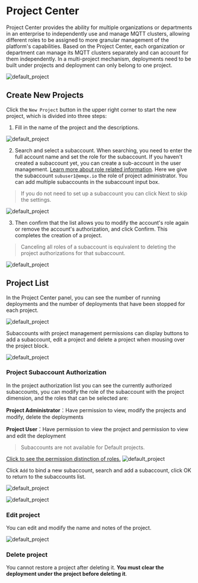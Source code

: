 # Project Center

Project Center provides the ability for multiple organizations or departments in an enterprise to independently use and manage MQTT clusters, allowing different roles to be assigned to more granular management of the platform's capabilities. Based on the Project Center, each organization or department can manage its MQTT clusters separately and can account for them independently. In a multi-project mechanism, deployments need to be built under projects and deployment can only belong to one project.

![default_project](./_assets/pc_default.png)

## Create New Projects

Click the `New Project` button in the upper right corner to start the new project, which is divided into three steps:

1. Fill in the name of the project and the descriptions.

![default_project](./_assets/pc_step1.png)

2. Search and select a subaccount. When searching, you need to enter the full account name and set the role for the subaccount. If you haven't created a subaccount yet, you can create a sub-account in the user management. [Learn more about role related information](./user.md). Here we give the subaccount `subuser1@emqx.io` the role of project administrator. You can add multiple subaccounts in the subaccount input box.

> If you do not need to set up a subaccount you can click Next to skip the settings.

![default_project](./_assets/pc_step2.png)

3. Then confirm that the list allows you to modify the account's role again or remove the account's authorization, and click Confirm. This completes the creation of a project.

> Canceling all roles of a subaccount is equivalent to deleting the project authorizations for that subaccount.

![default_project](./_assets/pc_step3.png)

## Project List

In the Project Center panel, you can see the number of running deployments and the number of deployments that have been stopped for each project.

![default_project](./_assets/pc_default.png)

Subaccounts with project management permissions can display buttons to add a subaccount, edit a project and delete a project when mousing over the project block.

![default_project](./_assets/pc-opts.png)

### Project Subaccount Authorization

In the project authorization list you can see the currently authorized subaccounts, you can modify the role of the subaccount with the project dimension, and the roles that can be selected are:

**Project Administrator**：Have permission to view, modify the projects and modify, delete the deployments

**Project User**：Have permission to view the project and permission to view and edit the deployment

> Subaccounts are not available for Default projects.

[Click to see the permission distinction of roles.](./role.md)
![default_project](./_assets/pc_opts_1.png)

Click `Add` to bind a new subaccount, search and add a subaccount, click OK to return to the subaccounts list.

![default_project](./_assets/pc_opts_2.png)

![default_project](./_assets/pc_opts_3.png)

### Edit project
You can edit and modify the name and notes of the project.

![default_project](./_assets/pc_opts_4.png)

### Delete project
You cannot restore a project after deleting it. **You must clear the deployment under the project before deleting it**.

